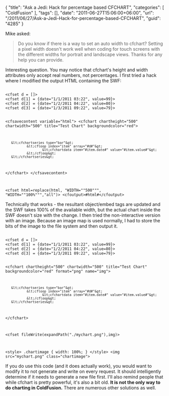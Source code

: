 {
	"title": "Ask a Jedi: Hack for percentage based CFCHART",
	"categories": [
		"ColdFusion"
	],
	"tags": [],
	"date": "2011-06-27T15:06:00+06:00",
	"url": "/2011/06/27/Ask-a-Jedi-Hack-for-percentage-based-CFCHART",
	"guid": "4285"
}

Mike asked: 
<p/>

<blockquote>
Do you know if there is a way to set an auto width to cfchart? Setting a pixel width doesn't work well when coding for touch screens with the different widths for portrait and landscape views. Thanks for any help you can provide.
</blockquote>
<p/>
<!--more-->
Interesting question. You may notice that cfchart's height and width attributes only accept real numbers, not percentages. I first tried a hack where I modified the output HTML containing the SWF:

<p/>

<code>
&lt;cfset d = []&gt;
&lt;cfset d[1] = {date="1/1/2011 03:22", value=99}&gt;
&lt;cfset d[2] = {date="1/2/2011 04:22", value=80}&gt;
&lt;cfset d[3] = {date="1/3/2011 09:22", value=79}&gt;

&lt;cfsavecontent variable="html"&gt;
&lt;cfchart chartheight="500" chartwidth="500" title="Test Chart"
backgroundcolor="red"&gt;

       &lt;cfchartseries type="bar"&gt;
               &lt;cfloop index="item" array="#d#"&gt;
                       &lt;cfchartdata item="#item.date#" value="#item.value#"&gt;
               &lt;/cfloop&gt;
       &lt;/cfchartseries&gt;

&lt;/cfchart&gt;
&lt;/cfsavecontent&gt;

&lt;cfset html=replace(html, "WIDTH=""500""", "WIDTH=""100%""","all")&gt;
&lt;cfoutput&gt;#html#&lt;/cfoutput&gt;
</code>

<p/>

Technically that works - the resultant object/embed tags are updated and the SWF takes 100% of the available width, but the actual chart inside the SWF doesn't size with the change. I then tried the non-interactive version with an image. Because an image map is used normally, I had to store the bits of the image to the file system and then output it.

<p/>

<code>
&lt;cfset d = []&gt;
&lt;cfset d[1] = {date="1/1/2011 03:22", value=99}&gt;
&lt;cfset d[2] = {date="1/2/2011 04:22", value=80}&gt;
&lt;cfset d[3] = {date="1/3/2011 09:22", value=79}&gt;

&lt;cfchart chartheight="500" chartwidth="500" title="Test Chart"
backgroundcolor="red" format="png" name="img"&gt;

       &lt;cfchartseries type="bar"&gt;
               &lt;cfloop index="item" array="#d#"&gt;
                       &lt;cfchartdata item="#item.date#" value="#item.value#"&gt;
               &lt;/cfloop&gt;
       &lt;/cfchartseries&gt;

&lt;/cfchart&gt;

&lt;cfset fileWrite(expandPath("./mychart.png"),img)&gt;

&lt;style&gt;
.chartimage {
       width: 100%;
}
&lt;/style&gt;
&lt;img src="mychart.png" class="chartimage"&gt;
</code>

<p/>

If you do use this code (and it does actually work), you would want to modify it to not generate and write on every request. It should intelligently determine if it needs to generate a new file first. I'll also remind people that while cfchart is pretty powerful, it's also a bit old. <b>It is not the only way to do charting in ColdFusion.</b> There are numerous other solutions as well.